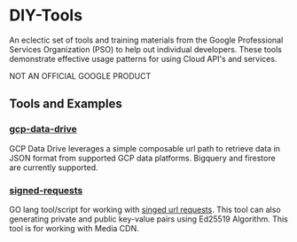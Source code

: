 # DIY-Tools
An eclectic set of tools and training materials from the Google Professional Services Organization (PSO) to help out
individual developers. These tools demonstrate effective usage patterns for using Cloud API's and services.

NOT AN OFFICIAL GOOGLE PRODUCT

## Tools and Examples

### [gcp-data-drive](../master/gcp-data-drive)
GCP Data Drive leverages a simple composable url path to retrieve data in JSON format from supported GCP data platforms. Bigquery and firestore are currently supported.

### [signed-requests](../master/signed-requests)
GO lang tool/script for working with [singed url requests](https://cloud.google.com/media-cdn/docs/signed-requests). This tool can also generating private and public key-value pairs using Ed25519 Algorithm. This tool is for working with Media CDN.
